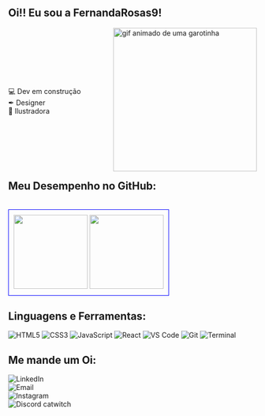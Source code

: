 ## Oi!! Eu sou a FernandaRosas9!
<div>
  <img align="right" height="291px" src="https://cdn.discordapp.com/attachments/133692722086150144/1394011173476896828/ezgif.com-animated-gif-maker.gif?ex=68754193&is=6873f013&hm=11b97074ffb488bd854db89e1df61f681f0e5779774f75a370d9200bb6ea99d6&" alt="gif animado de uma garotinha"></div> <br>
   <br>
 <br>
  <br>
 <br>
<br>
 <br>
💻 Dev em construção <br>
✒ Designer  <br>
🎨 Ilustradora  <br>
 <br>
 <br>
  <br>
 <br>
<br>
 <br>


## Meu Desempenho no GitHub:
<br>
<div style="display: inline-block; border: 1px solid blue; padding: 10px;">
  <img height="150em"  src="https://github-readme-stats.vercel.app/api?username=FernandaRosas9&show_icons=true&theme=catppuccin_mocha">
  <img height="150em"  src="https://github-readme-stats.vercel.app/api/top-langs/?username=FernandaRosas9&theme=catppuccin_mocha&layout=compact">
</div>

## Linguagens e Ferramentas:

![HTML5](https://img.shields.io/badge/HTML5-E34F26?style=for-the-badge&logo=html5&logoColor=white)
![CSS3](https://img.shields.io/badge/CSS3-1572B6?style=for-the-badge&logo=css3&logoColor=white)
![JavaScript](https://img.shields.io/badge/JavaScript-F7DF1E?style=for-the-badge&logo=javascript&logoColor=black)
![React](https://img.shields.io/badge/React-61DAFB?style=for-the-badge&logo=react&logoColor=white)
![VS Code](https://img.shields.io/badge/VS%20Code-007ACC?style=for-the-badge&logo=visualstudiocode&logoColor=white)
![Git](https://img.shields.io/badge/Git-F05032?style=for-the-badge&logo=git&logoColor=white)
![Terminal](https://img.shields.io/badge/Terminal-4EAA25?style=for-the-badge&logo=gnubash&logoColor=white)


## Me mande um Oi:

<a href="https://www.linkedin.com/in/fernanda-rosas-0006b0144" target="_blank" style="text-decoration: none;">
  <img src="https://img.shields.io/badge/LinkedIn-0077B5?style=for-the-badge&logo=linkedin&logoColor=white" alt="LinkedIn">
</a> <br>
<a href="mailto:ninefisr@gmail.com" target="_blank" style="text-decoration: none;">
  <img src="https://img.shields.io/badge/Email-D14836?style=for-the-badge&logo=gmail&logoColor=white" alt="Email">
</a> <br>
<a href="https://www.instagram.com/fer.rosas9" target="_blank" style="text-decoration: none;">
  <img src="https://img.shields.io/badge/Instagram-E4405F?style=for-the-badge&logo=instagram&logoColor=white" alt="Instagram">
</a> <br>
<img src="https://img.shields.io/badge/Discord-catwitch-7289DA?style=for-the-badge&logo=discord&logoColor=white" alt="Discord catwitch">

